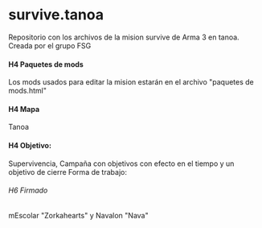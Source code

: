 # survive.tanoa
Repositorio con los archivos de la mision survive de Arma 3 en tanoa. Creada por el grupo FSG


#### H4 Paquetes de mods
Los mods usados para editar la mision estarán en el archivo "paquetes de mods.html"
#### H4 Mapa
Tanoa
#### H4 Objetivo:
Supervivencia, Campaña con objetivos con efecto en el tiempo y un objetivo de cierre
Forma de trabajo:

###### H6 Firmado
mEscolar "Zorkahearts" y Navalon "Nava"
